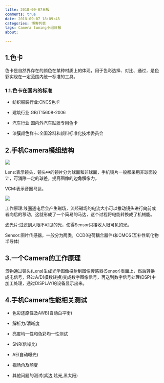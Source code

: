 ```yaml
---
title: 2018-09-07日报
comments: true
date: 2018-09-07 18:09:43
categories: 博客列表
tags: Camera tuning小组日报
about:

---
```


## 1.色卡

色卡是自然界存在的颜色在某种材质上的体现，用于色彩选择、对比、通过，是色彩实现在一定范围内统一标准的工具。

### 1.1.色卡在国内的标准

* 纺织服装行业:CNCS色卡

* 建筑行业:GB/T15608-2006

* 汽车行业:国内外汽车贴膜专用色卡

* 漆膜颜色样卡:全国涂料和颜料标准化技术委员会

## 2.手机Camera模组结构

![ ](https://www.cnblogs.com/images/cnblogs_com/cliy-10/1299108/o_1.png)

Lens:表示镜头，镜头中的镜片分为球面和非球面，手机镜片一般都采用非球面设计，可消除一定的球差，提高图像的边角解像力。

VCM:表示音圈马达。

![ ](https://www.cnblogs.com/images/cnblogs_com/cliy-10/1299108/o_2.png)

工作原理:线圈通电后会产生磁场，流经磁场的电流大小可以推动镜头进行向前或者向后的移动，这就形成了一个简易的马达，这个过程将电能转换成了机械能。

滤光片:过滤到人眼不可见的光，使得Sensor只接收人眼可见的光。

Sensor:图片传感器，一般分为两类，CCD(电荷耦合器件)和CMOS(互补性氧化物半导体)

## 3.一个Camera的工作原理

景物通过镜头(Lens)生成光学图像投射到图像传感器(Sensor)表面上，然后转换成电信号，经过A/D(模数转换)变成数字图像信号，再送到数字信号处理(DSP)中加工处理，通过DISPLAY的设备显示出来。

## 4.手机Camera性能相关测试

* 色彩还原性及AWB(自动白平衡)

* 解析力/清晰度

* 亮度均一性和色彩均一性测试

* SNR(信噪比)

* AE(自动曝光)

* 视场角及畸变

* 其他问题的测试(紫边,炫光,黑太阳)
